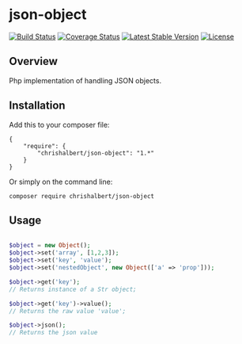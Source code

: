 # json-object
[![Build Status](https://travis-ci.org/chrishalbert/json-object.svg?branch=master)](https://travis-ci.org/chrishalbert/json-object)
[![Coverage Status](https://coveralls.io/repos/github/chrishalbert/json-object/badge.svg?branch=master)](https://coveralls.io/github/chrishalbert/json-object?branch=master)
[![Latest Stable Version](https://poser.pugx.org/chrishalbert/json-object/version)](https://packagist.org/packages/chrishalbert/json-object)
[![License](https://poser.pugx.org/chrishalbert/json-object/license)](https://packagist.org/packages/chrishalbert/json-object)

## Overview
Php implementation of handling JSON objects.

## Installation

Add this to your composer file:
```
{
    "require": {
        "chrishalbert/json-object": "1.*"
    }
} 
```

Or simply on the command line:
```
composer require chrishalbert/json-object
```

## Usage
```php

$object = new Object();
$object->set('array', [1,2,3]);
$object->set('key', 'value');
$object->set('nestedObject', new Object(['a' => 'prop']));

$object->get('key');
// Returns instance of a Str object;

$object->get('key')->value();
// Returns the raw value 'value';

$object->json();
// Returns the json value
```

